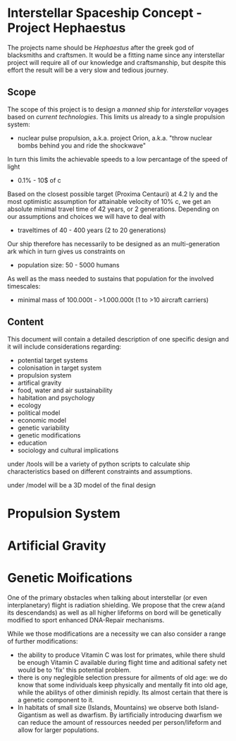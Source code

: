 Interstellar Spaceship Concept - Project Hephaestus
===================================================

The projects name should be *Hephaestus* after the greek god of blacksmiths and craftsmen. It would be a fitting name since any interstellar project will require all of our knowledge and craftsmanship, but despite this effort the result will be a very slow and tedious journey. 

Scope
-----

The scope of this project is to design a *manned* ship for *interstellar* voyages based on *current technologies*.
This limits us already to a single propulsion system:
- nuclear pulse propulsion, a.k.a. project Orion, a.k.a. "throw nuclear bombs behind you and ride the shockwave"
  
In turn this limits the achievable speeds to a low percantage of the speed of light
- 0.1% - 10$ of c
  
Based on the closest possible target (Proxima Centauri) at 4.2 ly and the most optimistic assumption for attainable velocity of 10% c, we get an absolute minimal travel time of 42 years, or 2 generations. Depending on our assumptions and choices we will have to deal with
- traveltimes of 40 - 400 years  (2 to 20 generations)
  
Our ship therefore has necessarily to be designed as an multi-generation ark which in turn gives us constraints on
- population size: 50 - 5000 humans
  
As well as the mass needed to sustains that population for the involved timescales:
- minimal mass of 100.000t - >1.000.000t (1 to >10 aircraft carriers)


 Content
 -------


This document will contain a detailed description of one specific design and it will include considerations regarding:
- potential target systems
- colonisation in target system
- propulsion system
- artifical gravity
- food, water and air sustainability
- habitation and psychology
- ecology
- political model
- economic model
- genetic variability
- genetic modifications
- education
- sociology and cultural implications

under /tools will be a variety of python scripts to calculate ship characteristics based on different constraints and assumptions.

under /model will be a 3D model of the final design

Propulsion System
=================



Artificial Gravity
==================

Genetic Moifications
====================

One of the primary obstacles when talking about interstellar (or even interplanetary) flight is radiation shielding.
We propose that the crew a(and its descendands) as well as all higher lifeforms on bord will be genetically modified to sport enhanced DNA-Repair mechanisms. 

While we those modifications are a necessity we can also consider a range of further modifications:
- the ability to produce Vitamin C was lost for primates, while there shuld be enough Vitamin C available during flight time and aditional safety net would be to 'fix' this potential problem.
- there is ony neglegible selection pressure for ailments of old age: we do know that some individuals keep physically and mentally fit into old age, while the abilitys of other diminish repidly. Its almost certain that there is a genetic component to it.
- In habitats of small size (Islands, Mountains) we observe both Island-Gigantism as well as dwarfism. By iartificially introducing dwarfism we can reduce the amount of ressources needed per person/lifeform and allow for larger populations.  
